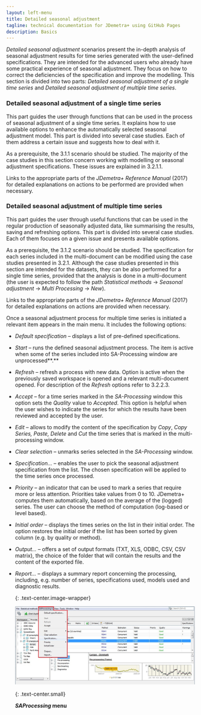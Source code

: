 ```yaml
---
layout: left-menu
title: Detailed seasonal adjustment
tagline: technical documentation for JDemetra+ using GitHub Pages
description: Basics
---
```

*Detailed seasonal adjustment* scenarios present the in-depth analysis
of seasonal adjustment results for time series generated with the
user-defined specifications. They are intended for the advanced users
who already have some practical experience of seasonal adjustment. They
focus on how to correct the deficiencies of the specification and
improve the modelling. This section is divided into two parts: *Detailed
seasonal adjustment of a single time series* and *Detailed seasonal
adjustment of multiple time series*.

### Detailed seasonal adjustment of a single time series

This part guides the user through functions that can be used in the
process of seasonal adjustment of a single time series. It explains how
to use available options to enhance the automatically selected seasonal
adjustment model. This part is divided into several case studies. Each
of them address a certain issue and suggests how to deal with it.

As a prerequisite, the 3.1.1 scenario should be studied. The majority of
the case studies in this section concern working with modelling or
seasonal adjustment specifications. These issues are explained in
3.2.1.1.

Links to the appropriate parts of the *JDemetra+ Reference Manual*
(2017) for detailed explanations on actions to be performed are provided
when necessary.

### Detailed seasonal adjustment of multiple time series

This part guides the user through useful functions that can be used in
the regular production of seasonally adjusted data, like summarising the
results, saving and refreshing options. This part is divided into
several case studies. Each of them focuses on a given issue and presents
available options.

As a prerequisite, the 3.1.2 scenario should be studied. The specification
for each series included in the multi-document can be modified using the
case studies presented in 3.2.1. Although the case studies presented in
this section are intended for the datasets, they can be also performed
for a single time series, provided that the analysis is done in a
multi-document (the user is expected to follow the path *Statistical
methods* → *Seasonal adjustment* → *Multi Processing* → *New*).

Links to the appropriate parts of the *JDemetra+ Reference Manual*
(2017) for detailed explanations on actions are provided when
necessary.

Once a seasonal adjustment process for multiple time series is initiated
a relevant item appears in the main menu. It includes the following
options:

-   *Default specification –* displays a list of pre-defined specifications.

-   *Start –* runs the defined seasonal adjustment process. The item is active when some of the series included into SA-Processing window are unprocessed**.**

-   *Refresh* – refresh a process with new data. Option is active when the previously saved workspace is opened and a relevant multi-document opened. For description of the *Refresh* options refer to 3.2.2.3.

-   *Accept* – for a time series marked in the *SA-Processing* window this option sets the *Quality* value to *Accepted*. This option is helpful when the user wishes to indicate the series for which the results have been reviewed and accepted by the user.

-   *Edit* – allows to modify the content of the specification by *Copy*, *Copy Series,* *Paste, Delete* and *Cut* the time series that is marked in the multi-processing window.

-   *Clear selection* – unmarks series selected in the *SA-Processing* window.

-   *Specification…* – enables the user to pick the seasonal adjustment specification from the list. The chosen specification will be applied to the time series once processed.

-   *Priority* – an indicator that can be used to mark a series that require more or less attention. Priorities take values from 0 to 10. JDemetra+ computes them automatically, based on the average of the (logged) series. The user can choose the method of computation (log-based or level based).

-   *Initial order* – displays the times series on the list in their initial order. The option restores the initial order if the list has been sorted by given column (e.g. by quality or method).

-   *Output…* – offers a set of output formats (TXT, XLS, ODBC, CSV, CSV matrix), the choice of the folder that will contain the results and the content of the exported file.

-   *Report…* – displays a summary report concerning the processing, including, e.g. number of series, specifications used, models used and diagnostic results.

	{: .text-center.image-wrapper}

	![Text](/assets/img/user-guide/UDimage5.jpg)

	{: .text-center.small}

	***SAProcessing* menu**
